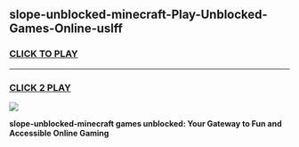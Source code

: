 
## slope-unblocked-minecraft-Play-Unblocked-Games-Online-uslff
<h3>
<a href="https://premium76.site?title=slope-unblocked-minecraft&ref=25A">CLICK TO PLAY</a></h3>
<hr>

<h3>
<a href="https://premium76.site?title=slope-unblocked-minecraft&ref=25A">CLICK 2 PLAY</a>
  
</h3>

<a href="https://premium76.site?title=slope-unblocked-minecraft&ref=25A"><img src="https://clearcache.store/games.png"></a>


**slope-unblocked-minecraft games unblocked: Your Gateway to Fun and Accessible Online Gaming**
